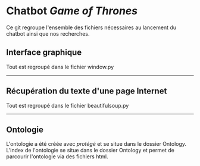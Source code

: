 # Chatbot _Game of Thrones_
Ce git regroupe l'ensemble des fichiers nécessaires au lancement du chatbot ainsi que nos recherches.

## Interface graphique
Tout est regroupé dans le fichier window.py
___
## Récupération du texte d'une page Internet
Tout est regroupé dans le fichier beautifulsoup.py
___
## Ontologie
L'ontologie a été créée avec _protégé_ et se situe dans le dossier Ontology.
L'index de l'ontologie se situe dans le dossier Ontology et permet de parcourir l'ontologie via des fichiers html.
